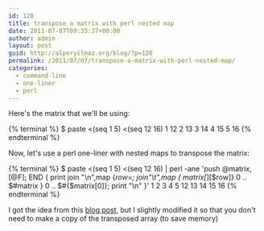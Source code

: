 ```yaml
---
id: 120
title: transpose a matrix with perl nested map
date: 2011-07-07T09:33:37+00:00
author: admin
layout: post
guid: http://alperyilmaz.org/blog/?p=120
permalink: /2011/07/07/transpose-a-matrix-with-perl-nested-map/
categories:
  - command-line
  - one-liner
  - perl
---
```

Here's the matrix that we'll be using:

{% terminal %}
$ paste <(seq 1 5) <(seq 12 16) 
1	12
2	13
3	14
4	15
5	16
{% endterminal %}

Now, let's use a perl one-liner with nested maps to transpose the matrix:

{% terminal %}
$ paste <(seq 1 5) <(seq 12 16) | perl -ane 'push @matrix,[@F]; END { print join "\n",map {$row=$_; join"\t",map { $matrix[$_][$row]} 0 .. $#matrix } 0 .. $#{$matrix[0]}; print "\n" }'
1	2	3	4	5
12	13	14	15	16
{% endterminal %}

I got the idea from this [blog post](http://www.hidemail.de/blog/perl_tutor.shtml#map_transpose_matrix), but I slightly modified it so that you don't need to make a copy of the transposed array (to save memory)

